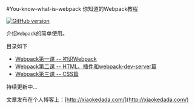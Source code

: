 #You-know-what-is-webpack 你知道的Webpack教程

[![GitHub version](https://badge.fury.io/gh/maoxiaoke%2FYou-know-what-is-webpack.svg)](https://badge.fury.io/gh/maoxiaoke%2FYou-know-what-is-webpack)

介绍`Webpack`的简单使用。

目录如下

+ [Webpack第一课 -- 初识Webpack](./_posts/You-Know-Webpack-01chapter.md)
+ [Webpack第二课 -- HTML、插件和webpack-dev-server篇](./_posts/You-Know-Webpack-02chapter.md)
+ [Webpack第三课 -- CSS篇](./_posts/You-Know-Webpack-03chapter.md)

持续更新中...

文章发布在个人博客上：[http://xiaokedada.com/](http://xiaokedada.com/)

